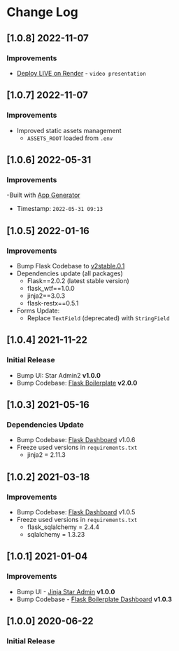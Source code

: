 # Change Log

## [1.0.8] 2022-11-07
### Improvements

- [Deploy LIVE on Render](https://youtu.be/mGaqgHvBnug) - `video presentation` 

## [1.0.7] 2022-11-07
### Improvements

- Improved static assets management 
  - `ASSETS_ROOT` loaded from `.env`

## [1.0.6] 2022-05-31
### Improvements

-Built with [App Generator](https://appseed.us/generator/)
  - Timestamp: `2022-05-31 09:13`

## [1.0.5] 2022-01-16
### Improvements

- Bump Flask Codebase to [v2stable.0.1](https://github.com/app-generator/boilerplate-code-flask-dashboard/releases)
- Dependencies update (all packages) 
  - Flask==2.0.2 (latest stable version)
  - flask_wtf==1.0.0
  - jinja2==3.0.3
  - flask-restx==0.5.1
- Forms Update:
  - Replace `TextField` (deprecated) with `StringField`

## [1.0.4] 2021-11-22
### Initial Release

- Bump UI: Star Admin2 **v1.0.0**
- Bump Codebase: [Flask Boilerplate](https://github.com/app-generator/boilerplate-code-flask-dashboard) **v2.0.0**

## [1.0.3] 2021-05-16
### Dependencies Update

- Bump Codebase: [Flask Dashboard](https://github.com/app-generator/boilerplate-code-flask-dashboard) v1.0.6
- Freeze used versions in `requirements.txt`
    - jinja2 = 2.11.3

## [1.0.2] 2021-03-18
### Improvements

- Bump Codebase: [Flask Dashboard](https://github.com/app-generator/boilerplate-code-flask-dashboard) v1.0.5
- Freeze used versions in `requirements.txt`
    - flask_sqlalchemy = 2.4.4
    - sqlalchemy = 1.3.23

## [1.0.1] 2021-01-04
### Improvements 

- Bump UI - [Jinja Star Admin](https://github.com/app-generator/jinja-star-admin) **v1.0.0**
- Bump Codebase - [Flask Boilerplate Dashboard](https://github.com/app-generator/boilerplate-code-flask-dashboard) **v1.0.3**

## [1.0.0] 2020-06-22
### Initial Release
